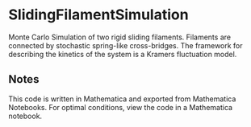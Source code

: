 # SlidingFilamentSimulation
Monte Carlo Simulation of two rigid sliding filaments.
Filaments are connected by stochastic spring-like cross-bridges.
The framework for describing the kinetics of the system is a Kramers fluctuation model.

Notes
--------
This code is written in Mathematica and exported from Mathematica Notebooks. For optimal conditions, view the code in a Mathematica notebook.

